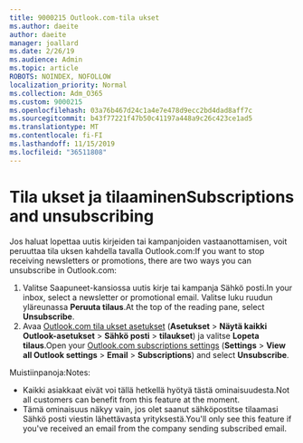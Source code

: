 ```yaml
---
title: 9000215 Outlook.com-tila ukset
ms.author: daeite
author: daeite
manager: joallard
ms.date: 2/26/19
ms.audience: Admin
ms.topic: article
ROBOTS: NOINDEX, NOFOLLOW
localization_priority: Normal
ms.collection: Adm_O365
ms.custom: 9000215
ms.openlocfilehash: 03a76b467d24c1a4e7e478d9ecc2bd4dad8aff7c
ms.sourcegitcommit: b43f77221f47b50c41197a448a9c26c423ce1ad5
ms.translationtype: MT
ms.contentlocale: fi-FI
ms.lasthandoff: 11/15/2019
ms.locfileid: "36511808"
---
```

# <a name="subscriptions-and-unsubscribing"></a><span data-ttu-id="71a98-102">Tila ukset ja tilaaminen</span><span class="sxs-lookup"><span data-stu-id="71a98-102">Subscriptions and unsubscribing</span></span>

<span data-ttu-id="71a98-103">Jos haluat lopettaa uutis kirjeiden tai kampanjoiden vastaanottamisen, voit peruuttaa tila uksen kahdella tavalla Outlook.com:</span><span class="sxs-lookup"><span data-stu-id="71a98-103">If you want to stop receiving newsletters or promotions, there are two ways you can unsubscribe in Outlook.com:</span></span>

1. <span data-ttu-id="71a98-104">Valitse Saapuneet-kansiossa uutis kirje tai kampanja Sähkö posti.</span><span class="sxs-lookup"><span data-stu-id="71a98-104">In your inbox, select a newsletter or promotional email.</span></span> <span data-ttu-id="71a98-105">Valitse luku ruudun yläreunassa **Peruuta tilaus**.</span><span class="sxs-lookup"><span data-stu-id="71a98-105">At the top of the reading pane, select **Unsubscribe**.</span></span>
2. <span data-ttu-id="71a98-106">Avaa [Outlook.com tila ukset asetukset](https://outlook.live.com/mail/options/mail/brandsSubscriptions) (**Asetukset** > **Näytä kaikki Outlook-asetukset** > **Sähkö posti** > **tilaukset**) ja valitse **Lopeta tilaus**.</span><span class="sxs-lookup"><span data-stu-id="71a98-106">Open your [Outlook.com subscriptions settings](https://outlook.live.com/mail/options/mail/brandsSubscriptions) (**Settings** > **View all Outlook settings** > **Email** > **Subscriptions**) and select **Unsubscribe**.</span></span>

<span data-ttu-id="71a98-107">Muistiinpanoja:</span><span class="sxs-lookup"><span data-stu-id="71a98-107">Notes:</span></span>

- <span data-ttu-id="71a98-108">Kaikki asiakkaat eivät voi tällä hetkellä hyötyä tästä ominaisuudesta.</span><span class="sxs-lookup"><span data-stu-id="71a98-108">Not all customers can benefit from this feature at the moment.</span></span>
- <span data-ttu-id="71a98-109">Tämä ominaisuus näkyy vain, jos olet saanut sähköpostitse tilaamasi Sähkö posti viestin lähettävasta yrityksestä.</span><span class="sxs-lookup"><span data-stu-id="71a98-109">You'll only see this feature if you've received an email from the company sending subscribed email.</span></span>